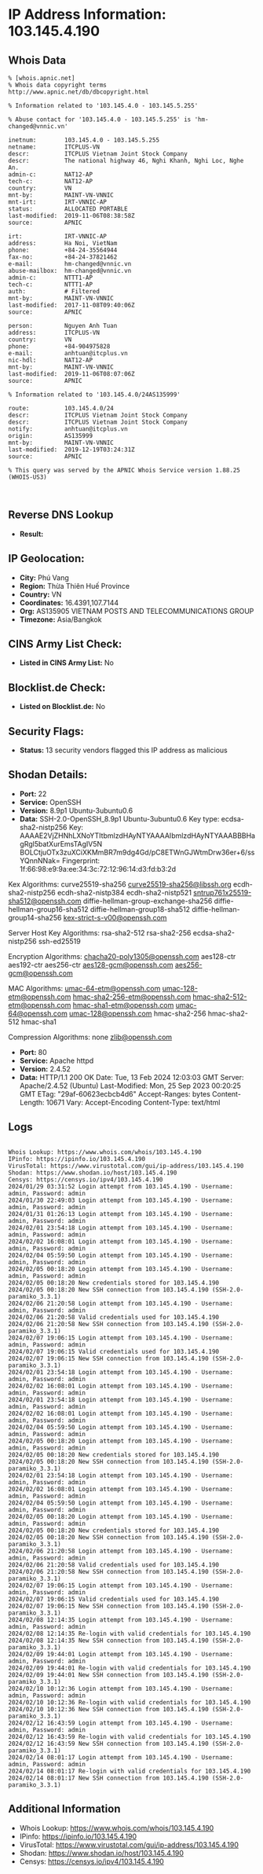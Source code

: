 # IP Address Information: 103.145.4.190

## Whois Data
```
% [whois.apnic.net]
% Whois data copyright terms    http://www.apnic.net/db/dbcopyright.html

% Information related to '103.145.4.0 - 103.145.5.255'

% Abuse contact for '103.145.4.0 - 103.145.5.255' is 'hm-changed@vnnic.vn'

inetnum:        103.145.4.0 - 103.145.5.255
netname:        ITCPLUS-VN
descr:          ITCPLUS Vietnam Joint Stock Company
descr:          The national highway 46, Nghi Khanh, Nghi Loc, Nghe An.
admin-c:        NAT12-AP
tech-c:         NAT12-AP
country:        VN
mnt-by:         MAINT-VN-VNNIC
mnt-irt:        IRT-VNNIC-AP
status:         ALLOCATED PORTABLE
last-modified:  2019-11-06T08:38:58Z
source:         APNIC

irt:            IRT-VNNIC-AP
address:        Ha Noi, VietNam
phone:          +84-24-35564944
fax-no:         +84-24-37821462
e-mail:         hm-changed@vnnic.vn
abuse-mailbox:  hm-changed@vnnic.vn
admin-c:        NTTT1-AP
tech-c:         NTTT1-AP
auth:           # Filtered
mnt-by:         MAINT-VN-VNNIC
last-modified:  2017-11-08T09:40:06Z
source:         APNIC

person:         Nguyen Anh Tuan
address:        ITCPLUS-VN
country:        VN
phone:          +84-904975828
e-mail:         anhtuan@itcplus.vn
nic-hdl:        NAT12-AP
mnt-by:         MAINT-VN-VNNIC
last-modified:  2019-11-06T08:07:06Z
source:         APNIC

% Information related to '103.145.4.0/24AS135999'

route:          103.145.4.0/24
descr:          ITCPLUS Vietnam Joint Stock Company
descr:          ITCPLUS Vietnam Joint Stock Company
notify:         anhtuan@itcplus.vn
origin:         AS135999
mnt-by:         MAINT-VN-VNNIC
last-modified:  2019-12-19T03:24:31Z
source:         APNIC

% This query was served by the APNIC Whois Service version 1.88.25 (WHOIS-US3)



```
## Reverse DNS Lookup
- **Result:** 

## IP Geolocation:
- **City:** Phú Vang
- **Region:** Thừa Thiên Huế Province
- **Country:** VN
- **Coordinates:** 16.4391,107.7144
- **Org:** AS135905 VIETNAM POSTS AND TELECOMMUNICATIONS GROUP
- **Timezone:** Asia/Bangkok

## CINS Army List Check:
- **Listed in CINS Army List:** 
No

## Blocklist.de Check:
- **Listed on Blocklist.de:** 
No

## Security Flags:
- **Status:** 13 security vendors flagged this IP address as malicious

## Shodan Details:
- **Port:** 22
- **Service:** OpenSSH
- **Version:** 8.9p1 Ubuntu-3ubuntu0.6
- **Data:** SSH-2.0-OpenSSH_8.9p1 Ubuntu-3ubuntu0.6
Key type: ecdsa-sha2-nistp256
Key: AAAAE2VjZHNhLXNoYTItbmlzdHAyNTYAAAAIbmlzdHAyNTYAAABBBHagRgl5batXurEmsTAgIV5N
BOLCtjuOTx3zuXCiXKMmBR7m9dg4Gd/pC8ETWnGJWtmDrw36er+6/ssYQnnNNak=
Fingerprint: 1f:66:98:e9:9a:ee:34:3c:72:12:96:14:d3:fd:b3:2d

Kex Algorithms:
	curve25519-sha256
	curve25519-sha256@libssh.org
	ecdh-sha2-nistp256
	ecdh-sha2-nistp384
	ecdh-sha2-nistp521
	sntrup761x25519-sha512@openssh.com
	diffie-hellman-group-exchange-sha256
	diffie-hellman-group16-sha512
	diffie-hellman-group18-sha512
	diffie-hellman-group14-sha256
	kex-strict-s-v00@openssh.com

Server Host Key Algorithms:
	rsa-sha2-512
	rsa-sha2-256
	ecdsa-sha2-nistp256
	ssh-ed25519

Encryption Algorithms:
	chacha20-poly1305@openssh.com
	aes128-ctr
	aes192-ctr
	aes256-ctr
	aes128-gcm@openssh.com
	aes256-gcm@openssh.com

MAC Algorithms:
	umac-64-etm@openssh.com
	umac-128-etm@openssh.com
	hmac-sha2-256-etm@openssh.com
	hmac-sha2-512-etm@openssh.com
	hmac-sha1-etm@openssh.com
	umac-64@openssh.com
	umac-128@openssh.com
	hmac-sha2-256
	hmac-sha2-512
	hmac-sha1

Compression Algorithms:
	none
	zlib@openssh.com


- **Port:** 80
- **Service:** Apache httpd
- **Version:** 2.4.52
- **Data:** HTTP/1.1 200 OK
Date: Tue, 13 Feb 2024 12:03:03 GMT
Server: Apache/2.4.52 (Ubuntu)
Last-Modified: Mon, 25 Sep 2023 00:20:25 GMT
ETag: "29af-60623ecbcb4d6"
Accept-Ranges: bytes
Content-Length: 10671
Vary: Accept-Encoding
Content-Type: text/html



## Logs
```

Whois Lookup: https://www.whois.com/whois/103.145.4.190
IPinfo: https://ipinfo.io/103.145.4.190
VirusTotal: https://www.virustotal.com/gui/ip-address/103.145.4.190
Shodan: https://www.shodan.io/host/103.145.4.190
Censys: https://censys.io/ipv4/103.145.4.190
2024/01/29 03:31:52 Login attempt from 103.145.4.190 - Username: admin, Password: admin
2024/01/30 22:49:03 Login attempt from 103.145.4.190 - Username: admin, Password: admin
2024/01/31 01:26:13 Login attempt from 103.145.4.190 - Username: admin, Password: admin
2024/02/01 23:54:18 Login attempt from 103.145.4.190 - Username: admin, Password: admin
2024/02/02 16:08:01 Login attempt from 103.145.4.190 - Username: admin, Password: admin
2024/02/04 05:59:50 Login attempt from 103.145.4.190 - Username: admin, Password: admin
2024/02/05 00:18:20 Login attempt from 103.145.4.190 - Username: admin, Password: admin
2024/02/05 00:18:20 New credentials stored for 103.145.4.190
2024/02/05 00:18:20 New SSH connection from 103.145.4.190 (SSH-2.0-paramiko_3.3.1)
2024/02/06 21:20:58 Login attempt from 103.145.4.190 - Username: admin, Password: admin
2024/02/06 21:20:58 Valid credentials used for 103.145.4.190
2024/02/06 21:20:58 New SSH connection from 103.145.4.190 (SSH-2.0-paramiko_3.3.1)
2024/02/07 19:06:15 Login attempt from 103.145.4.190 - Username: admin, Password: admin
2024/02/07 19:06:15 Valid credentials used for 103.145.4.190
2024/02/07 19:06:15 New SSH connection from 103.145.4.190 (SSH-2.0-paramiko_3.3.1)
2024/02/01 23:54:18 Login attempt from 103.145.4.190 - Username: admin, Password: admin
2024/02/02 16:08:01 Login attempt from 103.145.4.190 - Username: admin, Password: admin
2024/02/01 23:54:18 Login attempt from 103.145.4.190 - Username: admin, Password: admin
2024/02/02 16:08:01 Login attempt from 103.145.4.190 - Username: admin, Password: admin
2024/02/04 05:59:50 Login attempt from 103.145.4.190 - Username: admin, Password: admin
2024/02/05 00:18:20 Login attempt from 103.145.4.190 - Username: admin, Password: admin
2024/02/05 00:18:20 New credentials stored for 103.145.4.190
2024/02/05 00:18:20 New SSH connection from 103.145.4.190 (SSH-2.0-paramiko_3.3.1)
2024/02/01 23:54:18 Login attempt from 103.145.4.190 - Username: admin, Password: admin
2024/02/02 16:08:01 Login attempt from 103.145.4.190 - Username: admin, Password: admin
2024/02/04 05:59:50 Login attempt from 103.145.4.190 - Username: admin, Password: admin
2024/02/05 00:18:20 Login attempt from 103.145.4.190 - Username: admin, Password: admin
2024/02/05 00:18:20 New credentials stored for 103.145.4.190
2024/02/05 00:18:20 New SSH connection from 103.145.4.190 (SSH-2.0-paramiko_3.3.1)
2024/02/06 21:20:58 Login attempt from 103.145.4.190 - Username: admin, Password: admin
2024/02/06 21:20:58 Valid credentials used for 103.145.4.190
2024/02/06 21:20:58 New SSH connection from 103.145.4.190 (SSH-2.0-paramiko_3.3.1)
2024/02/07 19:06:15 Login attempt from 103.145.4.190 - Username: admin, Password: admin
2024/02/07 19:06:15 Valid credentials used for 103.145.4.190
2024/02/07 19:06:15 New SSH connection from 103.145.4.190 (SSH-2.0-paramiko_3.3.1)
2024/02/08 12:14:35 Login attempt from 103.145.4.190 - Username: admin, Password: admin
2024/02/08 12:14:35 Re-login with valid credentials for 103.145.4.190
2024/02/08 12:14:35 New SSH connection from 103.145.4.190 (SSH-2.0-paramiko_3.3.1)
2024/02/09 19:44:01 Login attempt from 103.145.4.190 - Username: admin, Password: admin
2024/02/09 19:44:01 Re-login with valid credentials for 103.145.4.190
2024/02/09 19:44:01 New SSH connection from 103.145.4.190 (SSH-2.0-paramiko_3.3.1)
2024/02/10 10:12:36 Login attempt from 103.145.4.190 - Username: admin, Password: admin
2024/02/10 10:12:36 Re-login with valid credentials for 103.145.4.190
2024/02/10 10:12:36 New SSH connection from 103.145.4.190 (SSH-2.0-paramiko_3.3.1)
2024/02/12 16:43:59 Login attempt from 103.145.4.190 - Username: admin, Password: admin
2024/02/12 16:43:59 Re-login with valid credentials for 103.145.4.190
2024/02/12 16:43:59 New SSH connection from 103.145.4.190 (SSH-2.0-paramiko_3.3.1)
2024/02/14 08:01:17 Login attempt from 103.145.4.190 - Username: admin, Password: admin
2024/02/14 08:01:17 Re-login with valid credentials for 103.145.4.190
2024/02/14 08:01:17 New SSH connection from 103.145.4.190 (SSH-2.0-paramiko_3.3.1)

```
## Additional Information
- Whois Lookup: https://www.whois.com/whois/103.145.4.190
- IPinfo: https://ipinfo.io/103.145.4.190
- VirusTotal: https://www.virustotal.com/gui/ip-address/103.145.4.190
- Shodan: https://www.shodan.io/host/103.145.4.190
- Censys: https://censys.io/ipv4/103.145.4.190

